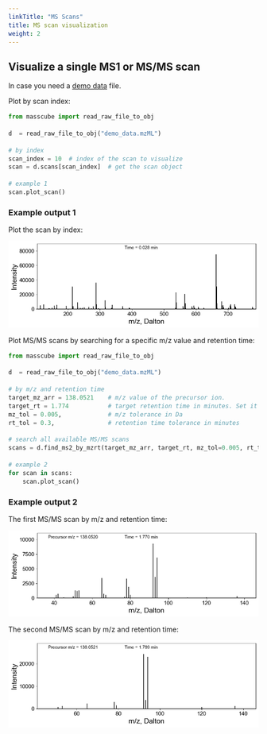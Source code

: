 ```yaml
---
linkTitle: "MS Scans"
title: MS scan visualization
weight: 2
---
```


## Visualize a single MS1 or MS/MS scan

In case you need a [demo data](demo_data.mzML) file.

Plot by scan index:

```python
from masscube import read_raw_file_to_obj

d  = read_raw_file_to_obj("demo_data.mzML")

# by index
scan_index = 10  # index of the scan to visualize
scan = d.scans[scan_index]  # get the scan object

# example 1
scan.plot_scan()
```

### Example output 1

Plot the scan by index:

![MS scan plot](plots/scan_by_idx.png)

Plot MS/MS scans by searching for a specific m/z value and retention time:

```python
from masscube import read_raw_file_to_obj

d  = read_raw_file_to_obj("demo_data.mzML")

# by m/z and retention time
target_mz_arr = 138.0521    # m/z value of the precursor ion.
target_rt = 1.774           # target retention time in minutes. Set it to None to plot the whole retention time range
mz_tol = 0.005,             # m/z tolerance in Da
rt_tol = 0.3,               # retention time tolerance in minutes

# search all available MS/MS scans
scans = d.find_ms2_by_mzrt(target_mz_arr, target_rt, mz_tol=0.005, rt_tol=0.3)

# example 2
for scan in scans:
    scan.plot_scan()
```

### Example output 2

The first MS/MS scan by m/z and retention time:

![The first MS/MS scan](plots/ms2_1.png)

The second MS/MS scan by m/z and retention time:

![The second MS/MS scan](plots/ms2_2.png)
